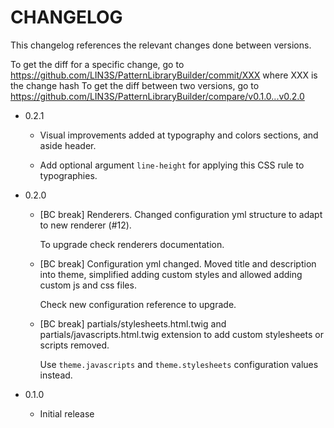 # CHANGELOG

This changelog references the relevant changes done between versions.

To get the diff for a specific change, go to https://github.com/LIN3S/PatternLibraryBuilder/commit/XXX where XXX is the change hash 
To get the diff between two versions, go to https://github.com/LIN3S/PatternLibraryBuilder/compare/v0.1.0...v0.2.0
* 0.2.1
    * Visual improvements added at typography and colors sections, and aside header.

    * Add optional argument `line-height` for applying this CSS rule to typographies.
* 0.2.0
    * [BC break] Renderers. Changed configuration yml structure to adapt to new renderer (#12).
    
      To upgrade check renderers documentation.
    
    * [BC break] Configuration yml changed. Moved title and description into theme, simplified adding custom styles and
      allowed adding custom js and css files.
      
      Check new configuration reference to upgrade. 
      
    * [BC break] partials/stylesheets.html.twig and partials/javascripts.html.twig extension to add custom stylesheets
      or scripts removed.
      
      Use `theme.javascripts` and `theme.stylesheets` configuration values instead.

* 0.1.0
    * Initial release
